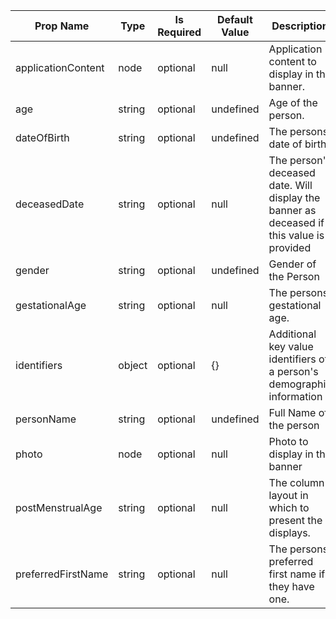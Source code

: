 <table><thead><tr><th>Prop Name</th><th>Type</th><th>Is Required</th><th>Default Value</th><th>Description</th></tr></thead><tbody><tr><td>applicationContent</td><td>node</td><td>optional</td><td>null</td><td>Application content to display in the banner.</td></tr><tr><td>age</td><td>string</td><td>optional</td><td>undefined</td><td>Age of the person.</td></tr><tr><td>dateOfBirth</td><td>string</td><td>optional</td><td>undefined</td><td>The persons date of birth</td></tr><tr><td>deceasedDate</td><td>string</td><td>optional</td><td>null</td><td>The person's deceased date. Will display the banner as deceased if this value is provided</td></tr><tr><td>gender</td><td>string</td><td>optional</td><td>undefined</td><td>Gender of the Person</td></tr><tr><td>gestationalAge</td><td>string</td><td>optional</td><td>null</td><td>The persons gestational age.</td></tr><tr><td>identifiers</td><td>object</td><td>optional</td><td>{}</td><td>Additional key value identifiers of a person's demographic information</td></tr><tr><td>personName</td><td>string</td><td>optional</td><td>undefined</td><td>Full Name of the person</td></tr><tr><td>photo</td><td>node</td><td>optional</td><td>null</td><td>Photo to display in the banner</td></tr><tr><td>postMenstrualAge</td><td>string</td><td>optional</td><td>null</td><td>The column layout in which to present the displays.</td></tr><tr><td>preferredFirstName</td><td>string</td><td>optional</td><td>null</td><td>The persons preferred first name if they have one.</td></tr></tbody><table>